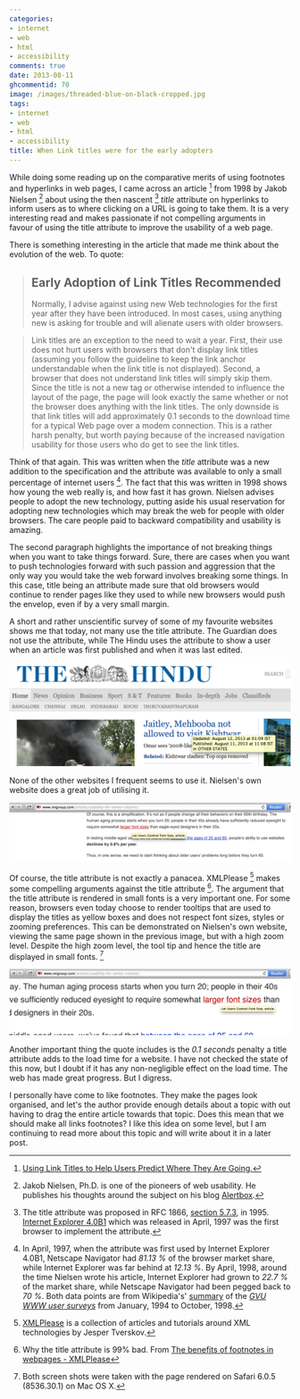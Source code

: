 ```yaml
---
categories:
- internet
- web
- html
- accessibility
comments: true
date: 2013-08-11
ghcommentid: 70
image: /images/threaded-blue-on-black-cropped.jpg
tags:
- internet
- web
- html
- accessibility
title: When Link titles were for the early adopters
---
```


While doing some reading up on the comparative merits of using footnotes and hyperlinks in web pages, I came across an article [^1] from 1998 by Jakob Nielsen [^2] about using the then nascent [^3] _title_ attribute on hyperlinks to inform users as to where clicking on a URL is going to take them. It is a very interesting read and makes passionate if not compelling arguments in favour of using the title attribute to improve the usability of a web page.

There is something interesting in the article that made me think about the evolution of the web. To quote:

> ## Early Adoption of Link Titles Recommended
> Normally, I advise against using new Web technologies for the first year after they have been introduced. In most cases, using anything new is asking for trouble and will alienate users with older browsers.

> Link titles are an exception to the need to wait a year. First, their use does not hurt users with browsers that don't display link titles (assuming you follow the guideline to keep the link anchor understandable when the link title is not displayed). Second, a browser that does not understand link titles will simply skip them. Since the title is not a new tag or otherwise intended to influence the layout of the page, the page will look exactly the same whether or not the browser does anything with the link titles. The only downside is that link titles will add approximately 0.1 seconds to the download time for a typical Web page over a modem connection. This is a rather harsh penalty, but worth paying because of the increased navigation usability for those users who do get to see the link titles.

<!--more-->

Think of that again. This was written when the _title_ attribute was a new addition to the specification and the attribute was available to only a small percentage of internet users [^4]. The fact that this was written in 1998 shows how young the web really is, and how fast it has grown. Nielsen advises people to adopt the new technology, putting aside his usual reservation for adopting new technologies which may break the web for people with older browsers. The care people paid to backward compatibility and usability is amazing.

The second paragraph highlights the importance of not breaking things when you want to take things forward. Sure, there are cases when you want to push technologies forward with such passion and aggression that the only way you would take the web forward involves breaking some things. In this case, title being an attribute made sure that old browsers would continue to render pages like they used to while new browsers would push the envelop, even if by a very small margin.

A short and rather unscientific survey of some of my favourite websites shows me that today, not many use the title attribute. The Guardian does not use the attribute, while The Hindu uses the attribute to show a user when an article was first published and when it was last edited.

![The Hindu adds a title with time stamps of when an article was created and edited](/images/the_hindu_title_tooltip.png "The Hindu shows title for hyperlinks")

None of the other websites I frequent seems to use it. Nielsen's own website does a great job of utilising it.

![Nielsen's blog Alertbox adds a title for links](/images/nielsen_title_tooltip_original_size.png "Nielsen's blog Alertbox shows title for hyperlinks")

Of course, the title attribute is not exactly a panacea. XMLPlease [^5] makes some compelling arguments against the title attribute [^6]. The argument that the title attribute is rendered in small fonts is a very important one. For some reason, browsers even today choose to render tooltips that are used to display the titles as yellow boxes and does not respect font sizes, styles or zooming preferences. This can be demonstrated on Nielsen's own website, viewing the same page shown in the previous image, but with a high zoom level. Despite the high zoom level, the tool tip and hence the title are displayed in small fonts. [^7]

![Tooltip boxes does not change size when a web page is zoomed in](/images/nielsen_title_tooltip_zoom.png "Nielsen's Alertbox shows tooltip boxes does not change size when a web page is zoomed in.")

Another important thing the quote includes is the _0.1 seconds_ penalty a title attribute adds to the load time for a website. I have not checked the state of this now, but I doubt if it has any non-negligible effect on the load time. The web has made great progress. But I digress.

I personally have come to like footnotes. They make the pages look organised, and let's the author provide enough details about a topic with out having to drag the entire article towards that topic. Does this mean that we should make all links footnotes? I like this idea on some level, but I am continuing to read more about this topic and will write about it in a later post.

[^1]: [Using Link Titles to Help Users Predict Where They Are Going.](http://www.nngroup.com/articles/using-link-titles-to-help-users-predict-where-they-are-going/)
[^2]: Jakob Nielsen, Ph.D. is one of the pioneers of web usability. He publishes his thoughts around the subject on his blog [Alertbox](http://www.nngroup.com/articles/).
[^3]: The title attribute was proposed in RFC 1866, [section 5.7.3](https://tools.ietf.org/html/rfc1866#section-5.7), in 1995. [Internet Explorer 4.0B1](http://www.blooberry.com/indexdot/html/supportkey/a.htm) which was released in April, 1997 was the first browser to implement the attribute.
[^4]: In April, 1997, when the attribute was first used by Internet Explorer 4.0B1, Netscape Navigator had _81.13 %_ of the browser market share, while Internet Explorer was far behind at _12.13 %_. By April, 1998, around the time Nielsen wrote his article, Internet Explorer had grown to _22.7 %_ of the market share, while Netscape Navigator had been pegged back to _70 %_. Both data points are from Wikipedia's' [summary](https://en.wikipedia.org/wiki/Usage_share_of_web_browsers#Reports_from_before_year_2000) of the [_GVU WWW user surveys_](http://www.cc.gatech.edu/gvu/user_surveys/) from January, 1994 to October, 1998.
[^5]: [XMLPlease](http://www.xmlplease.com/) is a collection of articles and tutorials around XML technologies by Jesper Tverskov.
[^6]: Why the title attribute is 99% bad. From [The benefits of footnotes in webpages - XMLPlease](http://www.xmlplease.com/footnotes#s1.)
[^7]: Both screen shots were taken with the page rendered on Safari 6.0.5 (8536.30.1) on Mac OS X.